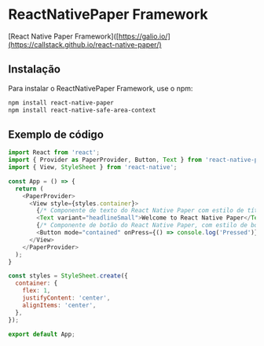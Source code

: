 # ReactNativePaper Framework
[React Native Paper Framework]([https://galio.io/](https://callstack.github.io/react-native-paper/) 


## Instalação
Para instalar o ReactNativePaper Framework, use o npm:

```bash
npm install react-native-paper 
npm install react-native-safe-area-context 
```

## Exemplo de código
```javascript
import React from 'react';
import { Provider as PaperProvider, Button, Text } from 'react-native-paper';
import { View, StyleSheet } from 'react-native';

const App = () => {
  return (
    <PaperProvider>
      <View style={styles.container}>
        {/* Componente de texto do React Native Paper com estilo de título pequeno */}
        <Text variant="headlineSmall">Welcome to React Native Paper</Text>
        {/* Componente de botão do React Native Paper, com estilo de botão contido */}
        <Button mode="contained" onPress={() => console.log('Pressed')}>Click Me</Button>
      </View>
    </PaperProvider>
  );
}

const styles = StyleSheet.create({
  container: {
    flex: 1,
    justifyContent: 'center',
    alignItems: 'center',
  },
});

export default App;

```
